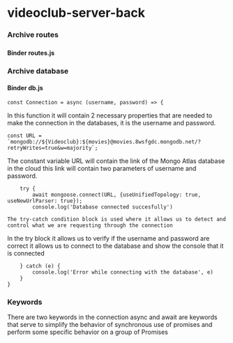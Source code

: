 # videoclub-server-back


<h3>Archive  routes<h3/>

<h4>Binder routes.js</h4>


<h3>Archive  database</h3>

<h4>Binder db.js</h4>

```Connection Database
const Connection = async (username, password) => {
```
In this function it will contain 2 necessary properties that are needed to make the connection in the databases, it is the username and password.

```Connection Database
const URL = `mongodb://${Videoclub}:${movies}@movies.8wsfgdc.mongodb.net/?retryWrites=true&w=majority`;
```
The constant variable URL will contain the link of the Mongo Atlas database in the cloud this link will contain two parameters of username and password.

```Connection Database
    try {
        await mongoose.connect(URL, {useUnifiedTopology: true, useNewUrlParser: true});
        console.log('Database connected succesfully')
``` 

```Try-catch
The try-catch condition block is used where it allows us to detect and control what we are requesting through the connection
``` 

In the try block it allows us to verify if the username and password are correct it allows us to connect to the database and show the console that it is connected

```Connection Database
    } catch (e) {
        console.log('Error while connecting with the database', e)
    }
}
```


### Keywords
There are two keywords in the connection async and await are keywords that serve to simplify the behavior of synchronous use of promises and perform some specific behavior on a group of Promises
